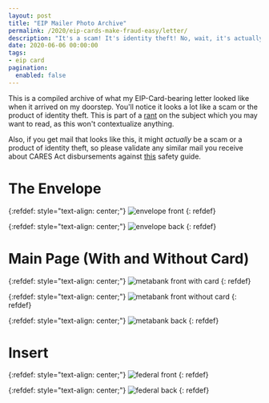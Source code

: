 ```yaml
---
layout: post
title: "EIP Mailer Photo Archive"
permalink: /2020/eip-cards-make-fraud-easy/letter/
description: "It's a scam! It's identity theft! No, wait, it's actually what passes for 'effort' at a federal level!"
date: 2020-06-06 00:00:00
tags:
- eip card
pagination: 
  enabled: false
---
```


This is a compiled archive of what my EIP-Card-bearing letter looked like when it arrived on my doorstep. You'll notice it looks a lot like a scam or the product of identity theft. This is part of a [rant](/2020/eip-cards-make-fraud-easy/) on the subject which you may want to read, as this won't contextualize anything.

Also, if you get mail that looks like this, it might *actually* be a scam or a product of identity theft, so please validate any similar mail you receive about CARES Act disbursements against [this](/2020/eip-cards-make-fraud-easy/staying-safe/) safety guide.

# The Envelope

{:refdef: style="text-align: center;"}
![envelope front](/2020/eip-cards-make-fraud-easy/envelope-front.png)
{: refdef}

{:refdef: style="text-align: center;"}
![envelope back](/2020/eip-cards-make-fraud-easy/envelope-back.png)
{: refdef}

# Main Page (With and Without Card)

{:refdef: style="text-align: center;"}
![metabank front with card](/2020/eip-cards-make-fraud-easy/metabank-front-card.png)
{: refdef}

{:refdef: style="text-align: center;"}
![metabank front without card](/2020/eip-cards-make-fraud-easy/metabank-front-clear.png)
{: refdef}

{:refdef: style="text-align: center;"}
![metabank back](/2020/eip-cards-make-fraud-easy/metabank-back.png)
{: refdef}

# Insert

{:refdef: style="text-align: center;"}
![federal front](/2020/eip-cards-make-fraud-easy/federal-front.png)
{: refdef}

{:refdef: style="text-align: center;"}
![federal back](/2020/eip-cards-make-fraud-easy/federal-back.png)
{: refdef}
